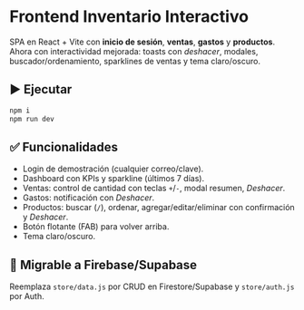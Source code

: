 
# Frontend Inventario Interactivo

SPA en React + Vite con **inicio de sesión**, **ventas**, **gastos** y **productos**.
Ahora con interactividad mejorada: toasts con *deshacer*, modales, buscador/ordenamiento,
sparklines de ventas y tema claro/oscuro.

## ▶️ Ejecutar
```bash
npm i
npm run dev
```

## ✅ Funcionalidades
- Login de demostración (cualquier correo/clave).
- Dashboard con KPIs y sparkline (últimos 7 días).
- Ventas: control de cantidad con teclas `+`/`-`, modal resumen, *Deshacer*.
- Gastos: notificación con *Deshacer*.
- Productos: buscar (`/`), ordenar, agregar/editar/eliminar con confirmación y *Deshacer*.
- Botón flotante (FAB) para volver arriba.
- Tema claro/oscuro.

## 🔁 Migrable a Firebase/Supabase
Reemplaza `store/data.js` por CRUD en Firestore/Supabase y `store/auth.js` por Auth.
